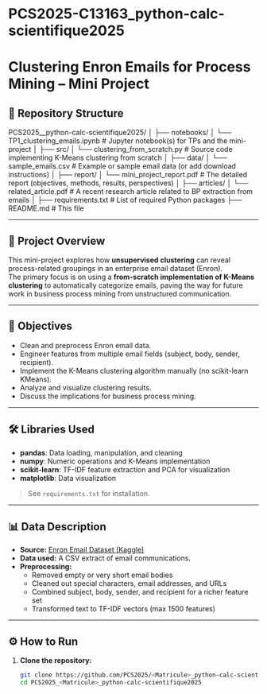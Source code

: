 # PCS2025-C13163_python-calc-scientifique2025
# Clustering Enron Emails for Process Mining – Mini Project

## 📂 Repository Structure

PCS2025_<Matricule>_python-calc-scientifique2025/
│
├── notebooks/
│ └── TP1_clustering_emails.ipynb # Jupyter notebook(s) for TPs and the mini-project
│
├── src/
│ └── clustering_from_scratch.py # Source code implementing K-Means clustering from scratch
│
├── data/
│ └── sample_emails.csv # Example or sample email data (or add download instructions)
│
├── report/
│ └── mini_project_report.pdf # The detailed report (objectives, methods, results, perspectives)
│
├── articles/
│ └── related_article.pdf # A recent research article related to BP extraction from emails
│
├── requirements.txt # List of required Python packages
├── README.md # This file


---

## 📝 Project Overview

This mini-project explores how **unsupervised clustering** can reveal process-related groupings in an enterprise email dataset (Enron).  
The primary focus is on using a **from-scratch implementation of K-Means clustering** to automatically categorize emails, paving the way for future work in business process mining from unstructured communication.

---

## 🎯 Objectives

- Clean and preprocess Enron email data.
- Engineer features from multiple email fields (subject, body, sender, recipient).
- Implement the K-Means clustering algorithm manually (no scikit-learn KMeans).
- Analyze and visualize clustering results.
- Discuss the implications for business process mining.

---

## 🛠️ Libraries Used

- **pandas**: Data loading, manipulation, and cleaning
- **numpy**: Numeric operations and K-Means implementation
- **scikit-learn**: TF-IDF feature extraction and PCA for visualization
- **matplotlib**: Data visualization

> See `requirements.txt` for installation.

---

## 📊 Data Description

- **Source:** [Enron Email Dataset (Kaggle)](https://www.kaggle.com/datasets/wcukierski/enron-email-dataset)
- **Data used:** A CSV extract of email communications.
- **Preprocessing:**  
    - Removed empty or very short email bodies  
    - Cleaned out special characters, email addresses, and URLs  
    - Combined subject, body, sender, and recipient for a richer feature set  
    - Transformed text to TF-IDF vectors (max 1500 features)

---

## ⚙️ How to Run

1. **Clone the repository:**
   ```bash
   git clone https://github.com/PCS2025/<Matricule>_python-calc-scientifique2025.git
   cd PCS2025_<Matricule>_python-calc-scientifique2025
